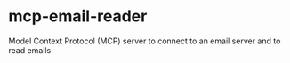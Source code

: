 # mcp-email-reader
Model Context Protocol (MCP) server to connect to an email server and to read emails
